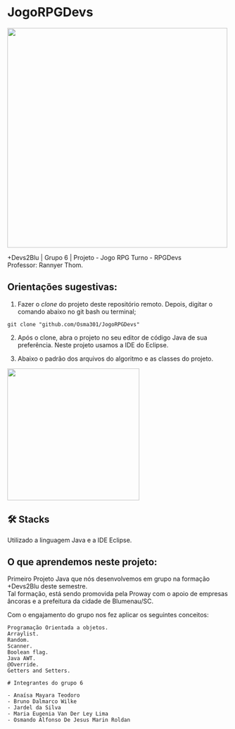 # JogoRPGDevs

<img src="https://user-images.githubusercontent.com/70113922/208583044-0fab4b35-dfaf-4160-9d0e-08325ae7b550.jpg" width="500px" />

+Devs2Blu | Grupo 6 | Projeto - Jogo RPG Turno - RPGDevs
<br> Professor: Rannyer Thom.

## Orientações sugestivas:

1. Fazer o _clone_ do projeto deste repositório remoto. Depois, digitar o comando abaixo no git bash ou terminal;

```
git clone "github.com/Osma301/JogoRPGDevs"
```
2. Após o clone, abra o projeto no seu editor de código Java de sua preferência. Neste projeto usamos a IDE do Eclipse.

3. Abaixo o padrão dos arquivos do algoritmo e as classes do projeto.


<img src="https://user-images.githubusercontent.com/70113922/208683918-d9da8e71-6f9a-445b-8c0b-2b1f5b98ea2f.jpg" width="300px" />

## 🛠 Stacks
Utilizado a linguagem Java e a IDE Eclipse.

## O que aprendemos neste projeto:

<p>Primeiro Projeto Java que nós desenvolvemos em grupo na formação +Devs2Blu deste semestre. 
 <br>Tal formação, está sendo promovida pela Proway com o apoio de empresas âncoras e a prefeitura da cidade de Blumenau/SC.</p> 

Com o engajamento do grupo nos fez aplicar os seguintes conceitos:

    Programação Orientada a objetos.
    Arraylist.
    Random.
    Scanner.
    Boolean flag.
    Java AWT.
    @Override.
    Getters and Setters.
```
# Integrantes do grupo 6

- Anaísa Mayara Teodoro
- Bruno Dalmarco Wilke
- Jardel da Silva
- Maria Eugenia Van Der Ley Lima
- Osmando Alfonso De Jesus Marin Roldan
